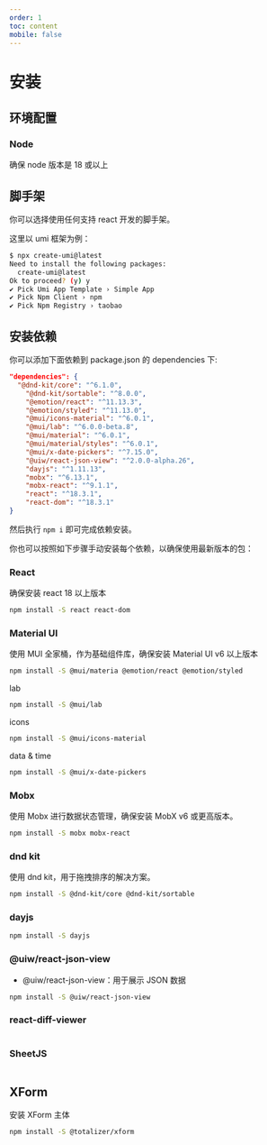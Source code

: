 ```yaml
---
order: 1
toc: content
mobile: false
---
```


# 安装

## 环境配置

### Node

确保 node 版本是 18 或以上

## 脚手架

你可以选择使用任何支持 react 开发的脚手架。

这里以 umi 框架为例：

```sh
$ npx create-umi@latest
Need to install the following packages:
  create-umi@latest
Ok to proceed? (y) y
✔ Pick Umi App Template › Simple App
✔ Pick Npm Client › npm
✔ Pick Npm Registry › taobao
```

## 安装依赖

你可以添加下面依赖到 package.json 的 dependencies 下:

```json
"dependencies": {
  "@dnd-kit/core": "^6.1.0",
    "@dnd-kit/sortable": "^8.0.0",
    "@emotion/react": "^11.13.3",
    "@emotion/styled": "^11.13.0",
    "@mui/icons-material": "^6.0.1",
    "@mui/lab": "^6.0.0-beta.8",
    "@mui/material": "^6.0.1",
    "@mui/material/styles": "^6.0.1",
    "@mui/x-date-pickers": "^7.15.0",
    "@uiw/react-json-view": "^2.0.0-alpha.26",
    "dayjs": "^1.11.13",
    "mobx": "^6.13.1",
    "mobx-react": "^9.1.1",
    "react": "^18.3.1",
    "react-dom": "^18.3.1"
}
```

然后执行 `npm i` 即可完成依赖安装。

你也可以按照如下步骤手动安装每个依赖，以确保使用最新版本的包：

### React

确保安装 react 18 以上版本


```sh
npm install -S react react-dom
```

### Material UI

使用 MUI 全家桶，作为基础组件库，确保安装 Material UI v6 以上版本

```sh
npm install -S @mui/materia @emotion/react @emotion/styled

```

lab

```sh
npm install -S @mui/lab
```

icons

```sh
npm install -S @mui/icons-material
```

data & time

```sh
npm install -S @mui/x-date-pickers
```

### Mobx

使用 Mobx 进行数据状态管理，确保安装 MobX v6 或更高版本。

```sh
npm install -S mobx mobx-react
```

### dnd kit

使用 dnd kit，用于拖拽排序的解决方案。

```sh
npm install -S @dnd-kit/core @dnd-kit/sortable
```

### dayjs

```sh
npm install -S dayjs
```

### @uiw/react-json-view

* @uiw/react-json-view：用于展示 JSON 数据

```sh
npm install -S @uiw/react-json-view
```

### react-diff-viewer

```sh
```

### SheetJS

```sh
```

## XForm

安装 XForm 主体

```sh
npm install -S @totalizer/xform
```
